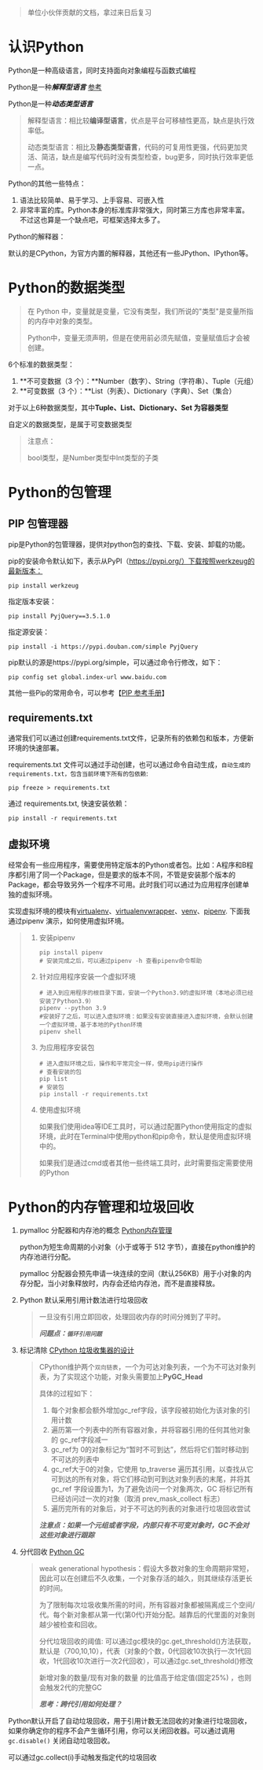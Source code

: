 > 单位小伙伴贡献的文档，拿过来日后复习

# 认识Python

Python是一种高级语言，同时支持面向对象编程与函数式编程

Python是一种***解释型语言***	[参考](https://www.cnblogs.com/nanhe/p/13219165.html)

Python是一种***动态类型语言***

> 解释型语言：相比较**编译型语言**，优点是平台可移植性更高，缺点是执行效率低。
>
> 动态类型语言：相比及**静态类型语言**，代码的可复用性更强，代码更加灵活、简洁，缺点是编写代码时没有类型检查，bug更多，同时执行效率更低一点。

Python的其他一些特点：

1. 语法比较简单、易于学习、上手容易、可嵌入性
2. 非常丰富的库。Python本身的标准库非常强大，同时第三方库也非常丰富。不过这也算是一个缺点吧，可框架选择太多了。

Python的解释器：

默认的是CPython，为官方内置的解释器，其他还有一些JPython、IPython等。



# Python的数据类型

> 在 Python 中，变量就是变量，它没有类型，我们所说的"类型"是变量所指的内存中对象的类型。
>
> Python中，变量无须声明，但是在使用前必须先赋值，变量赋值后才会被创建。

6个标准的数据类型：

1. **不可变数据（3 个）：**Number（数字）、String（字符串）、Tuple（元组）
2. **可变数据（3 个）：**List（列表）、Dictionary（字典）、Set（集合）

对于以上6种数据类型，其中**Tuple、List、Dictionary、Set 为容器类型**

自定义的数据类型，是属于可变数据类型

> 注意点：
>
> bool类型，是Number类型中Int类型的子类



# Python的包管理

## PIP 包管理器

pip是Python的包管理器，提供对python包的查找、下载、安装、卸载的功能。

pip的安装命令默认如下，表示从PyPI（https://pypi.org/）下载按照werkzeug的最新版本：

```
pip install werkzeug
```

指定版本安装：
```
pip install PyjQuery==3.5.1.0
```

指定源安装：

```
pip install -i https://pypi.douban.com/simple PyjQuery
```

pip默认的源是https://pypi.org/simple，可以通过命令行修改，如下：

```
pip config set global.index-url www.baidu.com
```

其他一些Pip的常用命令，可以参考【[PIP 参考手册](https://pip.pypa.io/en/stable/)】

## requirements.txt

通常我们可以通过创建requirements.txt文件，记录所有的依赖包和版本，方便新环境的快速部署。

requirements.txt 文件可以通过手动创建，也可以通过命令自动生成，`自动生成的requirements.txt，包含当前环境下所有的包依赖`:

```
pip freeze > requirements.txt
```

通过 requirements.txt, 快速安装依赖：

```
pip install -r requirements.txt
```

## 虚拟环境

经常会有一些应用程序，需要使用特定版本的Python或者包。比如：A程序和B程序都引用了同一个Package，但是要求的版本不同，不管是安装那个版本的Package，都会导致另外一个程序不可用。此时我们可以通过为应用程序创建单独的虚拟环境。

实现虚拟环境的模块有[virtualenv](https://packaging.python.org/key_projects/#virtualenv)、[virtualenvwrapper](https://bitbucket.org/dhellmann/virtualenvwrapper)、[venv](https://docs.python.org/3/library/venv.html)、[pipenv](https://pypi.org/project/pipenv/). 下面我通过pipenv 演示，如何使用虚拟环境。

> 1. 安装pipenv
>
>    ```
>    pip install pipenv
>    # 安装完成之后，可以通过pipenv -h 查看pipenv命令帮助
>    ```
>
> 2. 针对应用程序安装一个虚拟环境
>
>    ```
>    # 进入到应用程序的根目录下面，安装一个Python3.9的虚拟环境（本地必须已经安装了Python3.9）
>    pipenv --python 3.9
>    #安装好了之后，可以进入虚拟环境：如果没有安装直接进入虚拟环境，会默认创建一个虚拟环境，基于本地的Python环境
>    pipenv shell
>    ```
>
> 3. 为应用程序安装包
>
>    ```
>    # 进入虚拟环境之后，操作和平常完全一样，使用pip进行操作
>    # 查看安装的包
>    pip list
>    # 安装包
>    pip install -r requirements.txt
>    ```
>
> 4. 使用虚拟环境
>
>    如果我们使用idea等IDE工具时，可以通过配置Python使用指定的虚拟环境，此时在Terminal中使用python和pip命令，默认是使用虚拟环境中的。
>
>    如果我们是通过cmd或者其他一些终端工具时，此时需要指定需要使用的Python



# Python的内存管理和垃圾回收

1. pymalloc 分配器和内存池的概念	[Python内存管理]( https://docs.python.org/zh-cn/3.9/c-api/memory.html)

   python为短生命周期的小对象（小于或等于 512 字节），直接在python维护的内存池进行分配。

   pymalloc 分配器会预先申请一块连续的空间（默认256KB）用于小对象的内存分配，当小对象释放时，内存会还给内存池，而不是直接释放。

2. Python 默认采用引用计数法进行垃圾回收

   > 一旦没有引用立即回收，处理回收内存的时间分摊到了平时。
   >
   > ***问题点：`循环引用问题`***
3. 标记清除 	[CPython 垃圾收集器的设计](https://devguide.python.org/garbage_collector/#collecting-the-oldest-generation)

   > CPython维护两个`双向链表`，一个为可达对象列表，一个为不可达对象列表，为了实现这个功能，对象头需要加上**PyGC_Head**
   >
   > 具体的过程如下：
   >
   > 1. 每个对象都会额外增加gc_ref字段，该字段被初始化为该对象的引用计数
   > 2. 遍历第一个列表中的所有容器对象，并将容器引用的任何其他对象的 gc_ref字段减一
   > 3. gc_ref为 0的对象标记为“暂时不可到达”，然后将它们暂时移动到不可达的列表中
   > 4. gc_ref大于0的对象，它使用 tp_traverse 遍历其引用，以查找从它可到达的所有对象，将它们移动到可到达对象列表的末尾，并将其 gc_ref 字段设置为1，为了避免访问一个对象两次，GC 将标记所有已经访问过一次的对象（取消 prev_mask_collect 标志）
   > 5. 遍历完所有的对象后，对于不可达的列表的对象进行垃圾回收尝试
   >
   > ***注意点：如果一个元组或者字段，内部只有不可变对象时，GC不会对这些对象进行跟踪***

5. 分代回收	[Python GC](https://docs.python.org/zh-cn/3.9/library/gc.html?highlight=get_threshold#module-gc)
   
    > weak generational hypothesis：假设大多数对象的生命周期非常短，因此可以在创建后不久收集，一个对象存活的越久，则其继续存活更长的时间。
    >
    > 为了限制每次垃圾收集所需的时间，所有容器对象都被隔离成三个空间/代。每个新对象都从第一代(第0代)开始分配。越靠后的代里面的对象则越少被检查和回收。
    >
    > 分代垃圾回收的阈值: 可以通过gc模块的gc.get_threshold()方法获取，默认是（700,10,10），代表（对象的个数，0代回收10次执行一次1代回收，1代回收10次进行一次2代回收），可以通过gc.set_threshold()修改
    >
    > 新增对象的数量/现有对象的数量 的比值高于给定值(固定25%) ，也则会触发2代的完整GC
    >
    > ***思考：跨代引用如何处理？***

Python默认开启了自动垃圾回收，用于引用计数无法回收的对象进行垃圾回收，如果你确定你的程序不会产生循环引用，你可以关闭回收器。可以通过调用 `gc.disable()` 关闭自动垃圾回收。

可以通过gc.collect(i)手动触发指定代的垃圾回收

